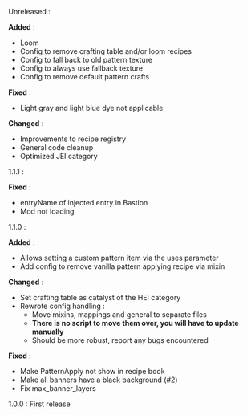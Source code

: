 Unreleased : 

**Added** : 
- Loom
- Config to remove crafting table and/or loom recipes
- Config to fall back to old pattern texture
- Config to always use fallback texture
- Config to remove default pattern crafts

**Fixed** : 
- Light gray and light blue dye not applicable

**Changed** : 
- Improvements to recipe registry
- General code cleanup
- Optimized JEI category

1.1.1 :

**Fixed** :

- entryName of injected entry in Bastion
- Mod not loading


1.1.0 :

**Added** :
- Allows setting a custom pattern item via the uses parameter
- Add config to remove vanilla pattern applying recipe via mixin

**Changed** : 
- Set crafting table as catalyst of the HEI category
- Rewrote config handling :
    - Move mixins, mappings and general to separate files
    - **There is no script to move them over, you will have to update manually**
    - Should be more robust, report any bugs encountered

**Fixed** :
- Make PatternApply not show in recipe book
- Make all banners have a black background (#2)
- Fix max_banner_layers


1.0.0 : 
First release